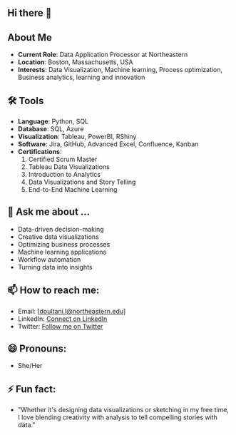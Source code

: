 ## Hi there 👋

## About Me

- **Current Role**: Data Application Processor at Northeastern 
- **Location**: Boston, Massachusetts, USA
- **Interests**: Data Visualization, Machine learning, Process optimization, Business analytics, learning and innovation

## 🛠️ Tools

- **Language**: Python, SQL
- **Database**: SQL, Azure
- **Visualization**: Tableau, PowerBI, RShiny
- **Software**: Jira, GitHub, Advanced Excel, Confluence, Kanban
- **Certifications**:
  1. Certified Scrum Master
  2. Tableau Data Visualizations
  4. Introduction to Analytics
  5. Data Visualizations and Story Telling
  6. End-to-End Machine Learning

## 💬 Ask me about ...
- Data-driven decision-making
- Creative data visualizations
- Optimizing business processes
- Machine learning applications
- Workflow automation
- Turning data into insights

## 📫 How to reach me:
- Email: [doultani.l@northeastern.edu]
- LinkedIn: [Connect on LinkedIn](www.linkedin.com/in/leena-doultani)
- Twitter: [Follow me on Twitter](https://x.com/Doultanileena?t=bngxgWOJ9w_1I-a7p7GZ2A&s=09)

## 😄 Pronouns: 
- She/Her 

## ⚡ Fun fact:
-  "Whether it's designing data visualizations or sketching in my free time, I love blending creativity with analysis to tell compelling stories with data."

<!--
**leenad007/leenad007** is a ✨ _special_ ✨ repository because its `README.md` (this file) appears on your GitHub profile.

Here are some ideas to get you started:

- 🔭 I’m currently working on ...
- 🌱 I’m currently learning ...
- 👯 I’m looking to collaborate on ...
- 🤔 I’m looking for help with ...
- 💬 Ask me about ...
- 📫 How to reach me: ...
- 😄 Pronouns: ...
- ⚡ Fun fact: ...
-->
